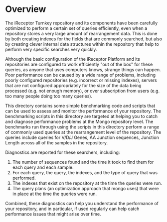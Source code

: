 # Overview

The iReceptor Turnkey repository and its components have been carefully optimized to perform a certain set of queries efficiently, even when a repository stores a very large amount of rearrangement data. This is done by both creating indexes for the fields that are commonly searched, but also by creating clever internal data structures within the repository that help to perform very specific searches very quickly.

Although the basic configuration of the iReceptor Platform and its repositories are configured to work efficiently "out of the box" for these queries, as anyone that uses computers knows, strange things can happen. Poor performance can be caused by a wide range of problems, including poorly configured repositories (e.g. incorrect or missing indexes), servers that are not configured appropriately for the size of the data being processed (e.g. not enough memory), or over subscription from users (e.g. too many people doing too many queries).

This directory contains some simple benchmarking code and scripts that can be used to assess and monitor the performance of your repository. The benchmarking scripts in this directory are targeted at helping you to catch and diagnose performance problems at the Mongo repository level. The benchmarks run through using the scripts in this directory perform a range of commonly used queries at the rearrangement level of the repository. The queries include queries for V/D/J Genes, AA Junction sequences, Junction Length across all of the samples in the repository.

Diagnostics are reported for these searchers, including:

1. The number of sequences found and the time it took to find them for each query and each sample.
1. For each query, the query, the indexes, and the type of query that was performed.
1. The indexes that exist on the repository at the time the queries were run.
1. The query plans (an optimization approach that mongo uses) that were in place at the time the queries were run.

Combined, these diagnostics can help you understand the performance of your repository, and in particular, if used regularly can help catch performance issues that might arise over time.


